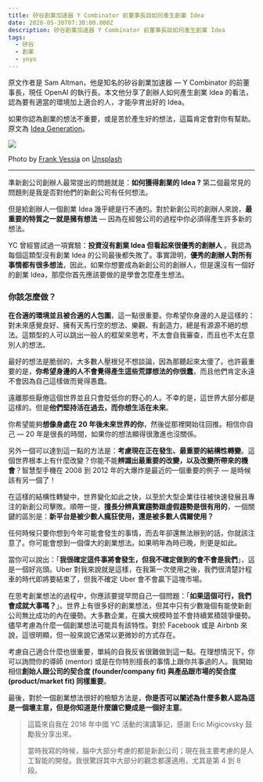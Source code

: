 ```yaml
---
title: 矽谷創業加速器 Y Combinator 前董事長談如何產生創業 Idea
date: 2020-05-30T07:38:00.000Z
description: 矽谷創業加速器 Y Combinator 前董事長談如何產生創業 Idea
tags:
  - 矽谷
  - 創業
  - yoyo
---
```

原文作者是 Sam Altman，他是知名的矽谷創業加速器 — Y Combinator 的前董事長，現任 OpenAI 的執行長。本文他分享了創辦人如何產生創業 Idea 的看法，認為要有適當的環境加上適合的人，才能孕育出好的 Idea。

如果你認為創業的想法不重要，或是苦於產生好的想法，這篇肯定會對你有幫助。原文為 [Idea Generation](https://blog.samaltman.com/idea-generation)。

![](https://cdn-images-1.medium.com/max/880/1*vwHu94LYXc8cRSCbkLn4VA.jpeg)

Photo by [Frank Vessia](https://unsplash.com/@frankvex?utm_source=unsplash&utm_medium=referral&utm_content=creditCopyText) on [Unsplash](https://unsplash.com/s/photos/idea?utm_source=unsplash&utm_medium=referral&utm_content=creditCopyText)

- - -

準新創公司創辦人最常提出的問題就是：**如何獲得創業的 Idea ?** 第二個最常見的問題則是我是否對他們的新創公司有任何想法。

但是給創辦人一個創業 Idea 幾乎總是行不通的。對於新創公司的創辦人來說，**最重要的特質之一就是擁有想法** — 因為在經營公司的過程中你必須得產生許多新的想法。

YC 曾經嘗試過一項實驗：**投資沒有創業 Idea 但看起來很優秀的創辦人** 。我認為每個這類型沒有創業 Idea 的公司最後都失敗了。事實證明，**優秀的創辦人對所有事情都有很多想法**，因此，如果你想要成為新創公司的創辦人，但是還沒有一個好的創業 Idea，那麼你首先應該要做的是學會怎麼產生想法。

### 你該怎麼做？

**在合適的環境並且被合適的人包圍**，這一點很重要。你希望你身邊的人是這樣的：對未來感覺良好、擁有天馬行空的想法、樂觀、有創造力，總是有源源不絕的想法。這類型的人可以跳出一般人的框架來思考，不太會自我審查，而且也不太在意別人的想法。

最好的想法是脆弱的，大多數人壓根兒不想談論，因為那聽起來太傻了。也許最重要的是，**你希望身邊的人不會覺得產生這些荒謬想法的你很蠢**，而且他們肯定永遠不會因為自己這樣做而覺得愚蠢。

遠離那些厭倦這個世界並且只會貶低你的野心的人。不幸的是，這世界大部分都是這樣的。但是**他們堅持活在過去，而你想生活在未來**。

你希望能夠**想像身處在 20 年後未來世界的你**，然後從那裡開始往回推。相信你自己 — 20 年是很長的時間，如果你的想法顯得很激進也沒關係。

另外一個可以達到這一點的方法是：**考慮現在正在發生、最重要的結構性轉變**。這個世界根本上有什麼改變？你能不能**辨識出最重要的改變，以及改變所帶來的機會**？智慧型手機在 2008 到 2012 年的大爆炸是最近的一個重要的例子 — 是時候該有另一個了！

在這樣的結構性轉變中，世界變化如此之快，以至於大型企業往往被快速發展且專注的新創公司擊敗。順帶一提，**擅長分辨真實趨勢跟虛假趨勢是很有用的**，一個關鍵的區別是：**新平台是被少數人瘋狂使用，還是被多數人偶爾使用？**

任何時候只要你想到今年可能會發生的事情，而去年卻還無法辦到的話，你就該注意了。你可能會想到一個偉大的創業想法。如果明年為時已晚，則更是如此。

當你可以說出：「**我很確定這件事將會發生，但我不確定做到的會不會是我們**」，這是一個好兆頭。Uber 對我來說就是這樣，在我第一次使用之後，我們很清楚計程車的時代即將要結束了，但我不確定 Uber 會不會贏下這塊市場。

在思考創業想法的過程中，你應該要提早問自己一個問題：「**如果這個可行，我們會成就大事嗎？**」。世界上有很多好的創業想法，但其中只有少數幾個有能使新創公司無比成功的內在優勢。大多數企業，在擴大規模時並不會持續累積競爭優勢。儘早考慮為什麼一個創業想法可能具有該特性。對於 Facebook 或是 Airbnb 來說，這很明顯，但一般來說它通常以更微妙的方式存在。

考慮自己適合什麼也很重要，單純的自我反省很難做到這一點。在理想情況下，你可以詢問你的導師 (mentor) 或是在你特別擅長的事情上跟你共事過的人。我開始相信**創始人跟公司的契合度 (founder/company fit) 與產品跟市場的契合度 (product/market fit) 同樣重要**。

最後，對於一個創業想法很好的檢驗方法是，**你是否可以闡述為什麼多數人認為這是一個壞主意，但是你知道是什麼讓它變成是一個好主意**。

> 這篇來自我在 2018 年中國 YC 活動的演講筆記，感謝 Eric Migicovsky 鼓勵我分享出來。
>
> 當時我寫的時候，腦中大部分考慮的都是新創公司；現在我主要考慮的是人工智能的開發。我很驚訝其中大部分的觀念都還適用，尤其是第 4 到 8 段。
